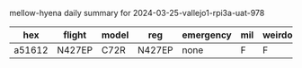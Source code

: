 mellow-hyena daily summary for 2024-03-25-vallejo1-rpi3a-uat-978

|hex|flight|model|reg|emergency|mil|weirdo|
|--|--|--|--|--|--|--|
|a51612|N427EP|C72R|N427EP|none|F|F|
